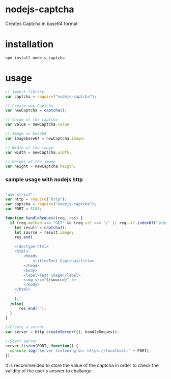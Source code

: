 # nodejs-captcha
Creates Captcha in base64 format

# installation
`npm install nodejs-captcha`

# usage
```javascript 
// import library
var captcha = require("nodejs-captcha");

// Create new Captcha
var newCaptcha = captcha();

// Value of the captcha
var value = newCaptcha.value

// Image in base64 
var imagebase64 = newCaptcha.image;

// Width of the image
var width = newCaptcha.width;

// Height of the image
var height = newCaptcha.heigth;

```
### sample usage with nodejs http
``` javascript

"use strict";
var http = require("http");
var captcha = require("nodejs-captcha");
var PORT = 8181;

function handleRequest(req, res) {
  if (req.method === "GET" && (req.url === '/' || req.url.indexOf("index") > -1)){
    let result = captcha();
    let source = result.image;
    res.end(
      `
    <!doctype html>
    <html>
        <head>
            <title>Test Captcha</title>
        </head>
        <body>
        <label>Test image</label>
        <img src="${source}" />
        </body>
    </html>
    `
    );
  }else{
      res.end('');
  }
}

//Create a server
var server = http.createServer({}, handleRequest);

//Start server
server.listen(PORT, function() {
  console.log("Server listening on: https://localhost:" + PORT);
});
```

It is recommended to store the value of the captcha in order to check the validity of the user's answer to challange
